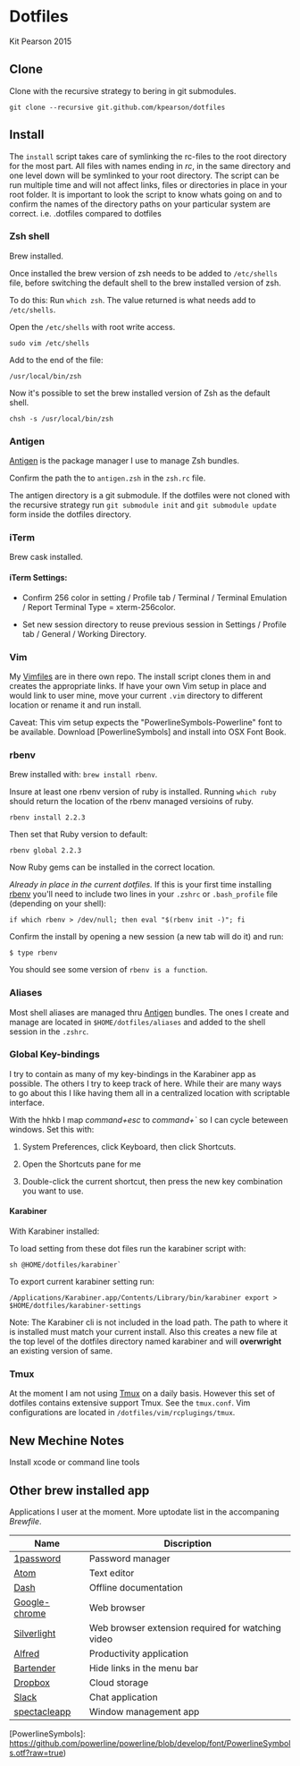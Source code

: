 Dotfiles
========

Kit Pearson 2015

## Clone

Clone with the recursive strategy to bering in git submodules.

```
git clone --recursive git.github.com/kpearson/dotfiles
```


## Install
The `install` script takes care of symlinking the rc-files to the root
directory for the most part. All files with names ending in _rc_, in the same
directory and one level down will be symlinked to your root directory. The
script can be run multiple time and will not affect links, files or directories
in place in your root folder. It is important to look the script to know whats
going on and to confirm the names of the directory paths on your particular
system are correct. i.e. .dotfiles compared to dotfiles

### Zsh shell

Brew installed.

Once installed the brew version of zsh needs to
be added to `/etc/shells` file, before switching the default shell to the brew
installed version of zsh.

To do this:
Run `which zsh`. The value returned is what needs add to `/etc/shells`.

Open the `/etc/shells` with root write access.

```shell
sudo vim /etc/shells
```

Add to the end of the file:

```
/usr/local/bin/zsh
```

Now it's possible to set the brew installed version of Zsh as the default shell.

```shell
chsh -s /usr/local/bin/zsh
```

### Antigen

[Antigen] is the package manager I use to manage Zsh bundles.

Confirm the path the to `antigen.zsh` in the `zsh.rc` file.

The antigen directory is a git submodule. If the dotfiles were not cloned with
the recursive strategy run `git submodule init` and `git submodule update` form
inside the dotfiles directory.

### iTerm

Brew cask installed.

#### iTerm Settings:

- Confirm 256 color in setting / Profile tab / Terminal / Terminal Emulation /
  Report Terminal Type = xterm-256color.

- Set new session directory to reuse previous session in Settings /
  Profile tab / General / Working Directory.

### Vim

My [Vimfiles](www.github.com/kpearson/vimfiles/) are in there own repo. The
install script clones them in and creates the appropriate links. If have your
own Vim setup in place and would link to user mine, move your current `.vim`
directory to different location or rename it and run install.

Caveat: This vim setup expects the "PowerlineSymbols-Powerline" font to be
available. Download [PowerlineSymbols] and install into OSX Font Book.

### rbenv

Brew installed with: `brew install rbenv`.

Insure at least one rbenv version of ruby is installed. Running `which ruby`
should return the location of the rbenv managed versioins of ruby.

```
rbenv install 2.2.3
```

Then set that Ruby version to default:

```
rbenv global 2.2.3
```

Now Ruby gems can be installed in the correct location.

_Already in place in the current dotfiles._
If this is your first time installing [rbenv] you'll need to include two lines
in your `.zshrc` or `.bash_profile` file (depending on your shell):

```shell
if which rbenv > /dev/null; then eval "$(rbenv init -)"; fi
```

Confirm the install by opening a new session (a new tab will do it) and run:
```shell
$ type rbenv
```

You should see some version of `rbenv is a function`.

### Aliases

Most shell aliases are managed thru [Antigen] bundles. The ones I create and
manage are located in `$HOME/dotfiles/aliases` and added to the shell session
in the `.zshrc`.

### Global Key-bindings

I try to contain as many of my key-bindings in the Karabiner app as possible.
The others I try to keep track of here. While their are many ways to
go about this I like having them all in a centralized location with scriptable
interface.

With the hhkb I map _command+esc_ to _command+`_ so I can cycle beteween windows.
Set this with:

1. System Preferences, click Keyboard, then click Shortcuts.

2. Open the Shortcuts pane for me

3. Double-click the current shortcut, then press the new
   key combination you want to use.

#### Karabiner

With Karabiner installed:

To load setting from these dot files run the karabiner script with:
```shell
sh @HOME/dotfiles/karabiner`
```

To export current karabiner setting run:
```shell
/Applications/Karabiner.app/Contents/Library/bin/karabiner export > $HOME/dotfiles/karabiner-settings
```

Note: The Karabiner cli is not included in the load path. The path to where it
is installed must match your current install. Also this creates a new file at
the top level of the dotfiles directory named karabiner and will __overwright__
an existing version of same.

### Tmux

At the moment I am not using [Tmux] on a daily basis. However this set of
dotfiles contains extensive support Tmux. See the `tmux.conf`. Vim
configurations are located in `/dotfiles/vim/rcplugings/tmux`.

## New Mechine Notes

Install xcode or command line tools

## Other brew installed app

Applications I user at the moment. More uptodate list in the accompaning
_Brewfile_.

Name | Discription
--- | ---
[1password](https://agilebits.com/onepassword) | Password manager
[Atom](https://atom.io/) | Text editor
[Dash](https://kapeli.com/dash) | Offline documentation
[Google-chrome](https://www.google.com/chrome/browser/desktop/) | Web browser
[Silverlight](https://www.microsoft.com/silverlight/) | Web browser extension required for watching video
[Alfred](https://www.alfredapp.com/) | Productivity application
[Bartender](https://www.macbartender.com/) | Hide links in the menu bar
[Dropbox](https://www.dropbox.com/) | Cloud storage
[Slack](https://slack.com/) | Chat application
[spectacleapp](https://www.spectacleapp.com/) | Window management app

[Homebrew]: http://brew.sh/
[Vundle]: https://github.com/VundleVim/Vundle.vim
[Antigen]: https://github.com/zsh-users/antigen
[rbenv]: https://github.com/rbenv/rbenv
[Vim]: http://www.vim.org/
[Tmux]: https://tmux.github.io/
[iTerm2]: https://www.iterm2.com/
[Cask]: https://github.com/caskroom/homebrew-cask
[MacVim]: https://github.com/b4winckler/macvim
[Karabiner]: /Applications/Karabiner.app/Contents/Library/bin/karabiner
[PowerlineSymbols]: https://github.com/powerline/powerline/blob/develop/font/PowerlineSymbols.otf?raw=true)
